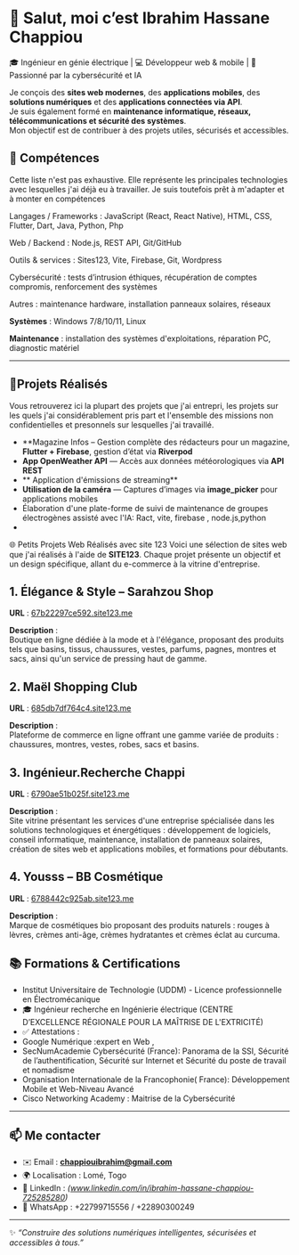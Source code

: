 # 👋 Salut, moi c’est Ibrahim Hassane Chappiou

🎓 Ingénieur en génie électrique | 💻 Développeur web & mobile | 🔐 Passionné par la cybersécurité et IA 

Je conçois des **sites web modernes**, des **applications mobiles**, des **solutions numériques** et des **applications connectées via API**.  
Je suis également formé en **maintenance informatique, réseaux, télécommunications et sécurité des systèmes**.  
Mon objectif est de contribuer à des projets utiles, sécurisés et accessibles.



## 🧰 Compétences
Cette liste n'est pas exhaustive. Elle représente les principales technologies avec lesquelles j'ai déjà eu à travailler. Je suis toutefois prêt à m'adapter et à monter en compétences

 Langages / Frameworks : JavaScript (React, React Native), HTML, CSS, Flutter, Dart, Java, Python, Php

Web / Backend : Node.js, REST API, Git/GitHub

Outils & services : Sites123, Vite, Firebase, Git, Wordpress 

Cybersécurité : tests d’intrusion éthiques, récupération de comptes compromis, renforcement des systèmes

Autres : maintenance hardware, installation panneaux solaires, réseaux 

**Systèmes** : Windows 7/8/10/11, Linux  

**Maintenance** : installation des systèmes d'exploitations, réparation PC, diagnostic matériel  

---

## 📌Projets Réalisés 
Vous retrouverez ici la plupart des projets que j'ai entrepri, les projets sur les quels j'ai considérablement pris part et l'ensemble des missions non confidentielles et presonnels sur lesquelles j'ai travaillé.
   
- **Magazine Infos – Gestion complète des rédacteurs pour un magazine, **Flutter + Firebase**, gestion d’état via **Riverpod**  
- **App OpenWeather API** — Accès aux données météorologiques via **API REST**  
- ** Application d'émissions de streaming**
- **Utilisation de la caméra** — Captures d’images via **image_picker** pour applications mobiles 
- Élaboration d'une plate-forme de suivi de maintenance de groupes électrogènes assisté  avec l'IA: Ract, vite, firebase , node.js,python
-   

🌐 Petits Projets Web Réalisés avec site 123
Voici une sélection de sites web que j'ai réalisés à l'aide de **SITE123**.
Chaque projet présente un objectif et un design spécifique, allant du e-commerce à la vitrine d'entreprise.

## 1. Élégance & Style – Sarahzou Shop
**URL** : [67b22297ce592.site123.me](https://67b22297ce592.site123.me)

**Description** :  
Boutique en ligne dédiée à la mode et à l'élégance, proposant des produits tels que basins, tissus, chaussures, vestes, parfums, pagnes, montres et sacs, ainsi qu'un service de pressing haut de gamme.

## 2. Maël Shopping Club
**URL** : [685db7df764c4.site123.me](https://685db7df764c4.site123.me) 

**Description** :  
Plateforme de commerce en ligne offrant une gamme variée de produits : chaussures, montres, vestes, robes, sacs et basins.

 ## 3. Ingénieur.Recherche Chappi
**URL** : [6790ae51b025f.site123.me](https://6790ae51b025f.site123.me) 

**Description** :  
Site vitrine présentant les services d'une entreprise spécialisée dans les solutions technologiques et énergétiques : développement de logiciels, conseil informatique, maintenance, installation de panneaux solaires, création de sites web et applications mobiles, et formations pour débutants.

## 4. Yousss – BB Cosmétique
**URL** : [6788442c925ab.site123.me](https://6788442c925ab.site123.me) 

**Description** :  
Marque de cosmétiques bio proposant des produits naturels : rouges à lèvres, crèmes anti-âge, crèmes hydratantes et crèmes éclat au curcuma.

## 📚 Formations & Certifications
- Institut Universitaire de Technologie (UDDM) - Licence professionnelle en Électromécanique 
- 🎓  Ingénieur recherche en Ingénierie électrique (CENTRE D’EXCELLENCE RÉGIONALE POUR LA MAÎTRISE DE L'EXTRICITÉ) 
- ✅ Attestations :
-  Google Numérique :expert en Web ,
-  SecNumAcademie Cybersécurité (France): Panorama de la SSI, Sécurité de l’authentification, Sécurité sur Internet et Sécurité du poste de travail et nomadisme
- Organisation Internationale de la Francophonie( France): Développement Mobile et Web-Niveau Avancé 
- Cisco Networking Academy : Maitrise de la Cybersécurité 

---

## 📫 Me contacter
- ✉️ Email : **chappiouibrahim@gmail.com**  
- 🌍 Localisation : Lomé, Togo  
- 🔗 LinkedIn : *(www.linkedin.com/in/ibrahim-hassane-chappiou-725285280)*  
- 📱 WhatsApp : +22799715556 / +22890300249 

---

✨ *“Construire des solutions numériques intelligentes, sécurisées et accessibles à tous.”*
